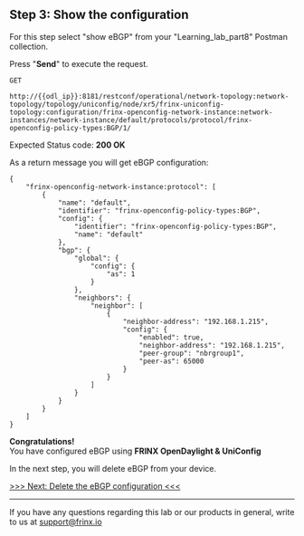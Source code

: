 ## Step 3: Show the configuration

For this step select "show eBGP" from your "Learning_lab_part8" Postman collection.

Press "**Send**" to execute the request.

```
GET

http://{{odl_ip}}:8181/restconf/operational/network-topology:network-topology/topology/uniconfig/node/xr5/frinx-uniconfig-topology:configuration/frinx-openconfig-network-instance:network-instances/network-instance/default/protocols/protocol/frinx-openconfig-policy-types:BGP/1/
```

Expected Status code: **200 OK**

As a return message you will get eBGP configuration:


```
{
    "frinx-openconfig-network-instance:protocol": [
        {
            "name": "default",
            "identifier": "frinx-openconfig-policy-types:BGP",
            "config": {
                "identifier": "frinx-openconfig-policy-types:BGP",
                "name": "default"
            },
            "bgp": {
                "global": {
                    "config": {
                        "as": 1
                    }
                },
                "neighbors": {
                    "neighbor": [
                        {
                            "neighbor-address": "192.168.1.215",
                            "config": {
                                "enabled": true,
                                "neighbor-address": "192.168.1.215",
                                "peer-group": "nbrgroup1",
                                "peer-as": 65000
                            }
                        }
                    ]
                }
            }
        }
    ]
}
```

**Congratulations!** <br>
You have configured eBGP using **FRINX OpenDaylight & UniConfig**

In the next step, you will delete eBGP from your device.

[>>> Next: Delete the eBGP configuration <<<](3.md)

---
If you have any questions regarding this lab or our products in general, write to us at [support@frinx.io](mailto:support@frinx.io)